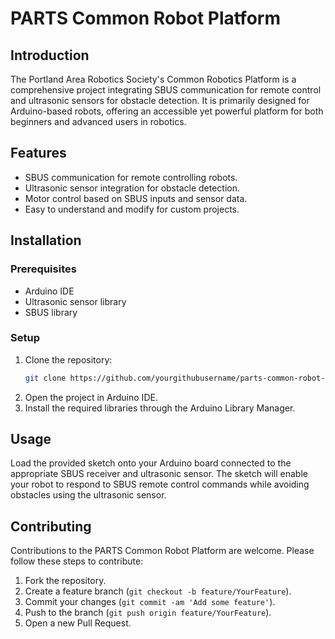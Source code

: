 # PARTS Common Robot Platform

## Introduction
The Portland Area Robotics Society's Common Robotics Platform is a comprehensive project integrating SBUS communication for remote control and ultrasonic sensors for obstacle detection. It is primarily designed for Arduino-based robots, offering an accessible yet powerful platform for both beginners and advanced users in robotics.

## Features
- SBUS communication for remote controlling robots.
- Ultrasonic sensor integration for obstacle detection.
- Motor control based on SBUS inputs and sensor data.
- Easy to understand and modify for custom projects.

## Installation

### Prerequisites
- Arduino IDE
- Ultrasonic sensor library
- SBUS library

### Setup
1. Clone the repository:
   ```bash
   git clone https://github.com/yourgithubusername/parts-common-robot-platform.git
   ```
2. Open the project in Arduino IDE.
3. Install the required libraries through the Arduino Library Manager.

## Usage
Load the provided sketch onto your Arduino board connected to the appropriate SBUS receiver and ultrasonic sensor. The sketch will enable your robot to respond to SBUS remote control commands while avoiding obstacles using the ultrasonic sensor.

## Contributing
Contributions to the PARTS Common Robot Platform are welcome. Please follow these steps to contribute:
1. Fork the repository.
2. Create a feature branch (`git checkout -b feature/YourFeature`).
3. Commit your changes (`git commit -am 'Add some feature'`).
4. Push to the branch (`git push origin feature/YourFeature`).
5. Open a new Pull Request.
